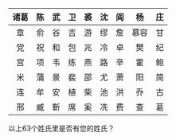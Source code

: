 | 诸葛 | 陈 | 武 | 卫 | 裘 | 沈 | 阎 | 杨 | 庄 |
| :----: | :----: | :----: | :----: | :----: | :----: | :----: | :----: | :----: |
| 章 | 俞 | 谷 | 吉 | 游 | 缪 | 詹 | 慕容 | 甘 |
| 党 | 祝 | 和 | 包 | 兆 | 冷 | 卓 | 樊 | 纪 |
| 宫 | 项 | 韦 | 练 | 燕 | 路 | 辛 | 霍 | 鲍 |
| 米 | 蒲 | 景 | 裴 | 邵 | 尤 | 萧 | 阳 | 简 |
| 连 | 牟 | 安 | 植 | 柴 | 池 | 洪 | 乔 | 古 |
| 邢 | 臧 | 靳 | 席 | 奚 | 冼 | 费 | 查 | 葛 |

以上63个姓氏里是否有您的姓氏？
